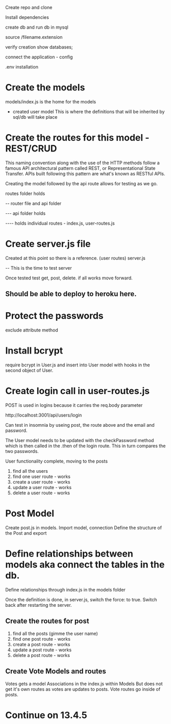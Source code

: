 Create repo and clone

Install dependencies

create db and run db in mysql

source <folder>/filename.extension

verify creation show databases;

connect the application - config

.env installation

# Create the models

models/index.js is the home for the models

- created user model
  This is where the definitions that will be inherited by sql/db will take place

# Create the routes for this model -REST/CRUD

This naming convention along with the use of the HTTP methods follow a famous API architectural pattern called REST, or Representational State Transfer. APIs built following this pattern are what's known as RESTful APIs.

Creating the model followed by the api route allows for testing as we go.

routes folder holds

-- router file and api folder

--- api folder holds

---- holds individual routes - index.js, user-routes.js

# Create server.js file

Created at this point so there is a reference. (user routes)
server.js

-- This is the time to test server

Once tested test get, post, delete. if all works move forward.

## Should be able to deploy to heroku here.

# Protect the passwords

exclude attribute method

# Install bcrypt

require bcrypt in User.js and insert into User model with hooks in the second object of User.

# Create login call in user-routes.js

POST is used in logins because it carries the req.body parameter

http://localhost:3001/api/users/login

Can test in insomnia by useing post, the route above and the email and password.

The User model needs to be updated with the checkPassword method which is then called in the .then of the login route. This in turn compares the two passwords.

User functionality complete, moving to the posts

1. find all the users
2. find one user route - works
3. create a user route - works
4. update a user route - works
5. delete a user route - works

# Post Model

Create post.js in models.
Import model, connection
Define the structure of the Post
and export

# Define relationships between models aka connect the tables in the db.

Define relationships through index.js in the models folder

Once the definition is done, in server.js, switch the force: to true. Switch back after restarting the server.

## Create the routes for post

1. find all the posts (gimme the user name)
2. find one post route - works
3. create a post route - works
4. update a post route - works
5. delete a post route - works

## Create Vote Models and routes

Votes gets a model
Associations in the index.js within Models
But does not get it's own routes as votes are updates to posts.
Vote routes go inside of posts.

# Continue on 13.4.5
